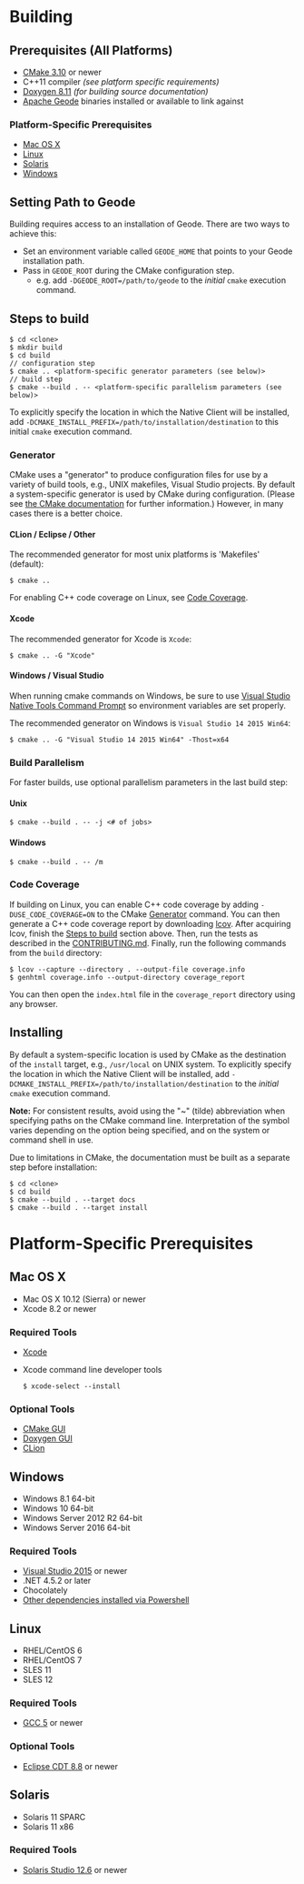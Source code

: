 # Building

## Prerequisites (All Platforms)
* [CMake 3.10](https://cmake.org/) or newer
* C++11 compiler *(see platform specific requirements)*
* [Doxygen 8.11](http://www.stack.nl/~dimitri/doxygen/download.html) *(for building source documentation)*
* [Apache Geode](http://geode.apache.org/releases/) binaries installed or available to link against

### Platform-Specific Prerequisites
* [Mac OS X](#mac-os-x)
* [Linux](#linux)
* [Solaris](#solaris)
* [Windows](#windows)

## Setting Path to Geode
Building requires access to an installation of Geode. There are two ways to achieve this:

* Set an environment variable called `GEODE_HOME` that points to your Geode installation path.
* Pass in `GEODE_ROOT` during the CMake configuration step.
  * e.g.  add `-DGEODE_ROOT=/path/to/geode` to the _initial_ `cmake` execution command.



## Steps to build

    $ cd <clone>
    $ mkdir build
    $ cd build
    // configuration step
    $ cmake .. <platform-specific generator parameters (see below)>
    // build step
    $ cmake --build . -- <platform-specific parallelism parameters (see below)>

To explicitly specify the location in which the Native Client will be installed, add `-DCMAKE_INSTALL_PREFIX=/path/to/installation/destination` to this initial `cmake` execution command.
 
### Generator
CMake uses a "generator" to produce configuration files for use by a variety of build tools, e.g., UNIX makefiles, Visual Studio projects. By default a system-specific generator is used by CMake during configuration. (Please see [the CMake documentation](https://cmake.org/documentation/) for further information.) However, in many cases there is a better choice.

#### CLion / Eclipse / Other
The recommended generator for most unix platforms is 'Makefiles' (default):

	$ cmake .. 

For enabling C++ code coverage on Linux, see [Code Coverage](#code-coverage).

#### Xcode
The recommended generator for Xcode is `Xcode`:

	$ cmake .. -G "Xcode"

#### Windows / Visual Studio
When running cmake commands on Windows, be sure to use [Visual Studio Native Tools Command Prompt](https://msdn.microsoft.com/en-us/library/f35ctcxw.aspx) so environment variables are set properly.

The recommended generator on Windows is `Visual Studio 14 2015 Win64`:

	$ cmake .. -G "Visual Studio 14 2015 Win64" -Thost=x64

### Build Parallelism
For faster builds, use optional parallelism parameters in the last build step:

#### Unix

	$ cmake --build . -- -j <# of jobs>

#### Windows

	$ cmake --build . -- /m

### Code Coverage

If building on Linux, you can enable C++ code coverage by adding `-DUSE_CODE_COVERAGE=ON` to the CMake [Generator](#generator) command. You can then generate a C++ code coverage report by downloading [lcov](http://ltp.sourceforge.net/coverage/lcov.php).  After acquiring lcov, finish the [Steps to build](#Steps-to-build) section above.  Then, run the tests as described in the [CONTRIBUTING.md](CONTRIBUTING.md). Finally, run the following commands from the `build` directory:

    $ lcov --capture --directory . --output-file coverage.info
    $ genhtml coverage.info --output-directory coverage_report

You can then open the `index.html` file in the `coverage_report` directory using any browser.

## Installing
By default a system-specific location is used by CMake as the destination of the `install` target, e.g., `/usr/local` on UNIX system. To explicitly specify the location in which the Native Client will be installed, add `-DCMAKE_INSTALL_PREFIX=/path/to/installation/destination` to the _initial_ `cmake` execution command.

**Note:** For consistent results, avoid using the "~" (tilde) abbreviation when specifying paths on the CMake command line.
Interpretation of the symbol varies depending on the option being specified, and on the system or command shell in use.

Due to limitations in CMake, the documentation must be built as a separate step before installation:

    $ cd <clone>
    $ cd build
    $ cmake --build . --target docs
    $ cmake --build . --target install

# Platform-Specific Prerequisites

## Mac OS X
* Mac OS X 10.12 (Sierra) or newer
* Xcode 8.2 or newer

### Required Tools
* [Xcode](https://developer.apple.com/xcode/download/)
* Xcode command line developer tools

    `$ xcode-select --install`

### Optional Tools
* [CMake GUI](https://cmake.org/)
* [Doxygen GUI](http://ftp.stack.nl/pub/users/dimitri/Doxygen-1.8.11.dmg)
* [CLion](https://www.jetbrains.com/clion/)

## Windows
* Windows 8.1 64-bit
* Windows 10 64-bit
* Windows Server 2012 R2 64-bit
* Windows Server 2016 64-bit

### Required Tools
* [Visual Studio 2015](https://www.visualstudio.com) or newer
* .NET 4.5.2 or later
* Chocolately
* [Other dependencies installed via Powershell](packer/windows/install-dependencies.ps1)

## Linux
* RHEL/CentOS 6
* RHEL/CentOS 7
* SLES 11
* SLES 12

### Required Tools
* [GCC 5](https://gcc.gnu.org) or newer

### Optional Tools
* [Eclipse CDT 8.8](https://eclipse.org/cdt/) or newer

## Solaris
* Solaris 11 SPARC
* Solaris 11 x86

### Required Tools
* [Solaris Studio 12.6](http://www.oracle.com/technetwork/server-storage/developerstudio/downloads/index.html) or newer
